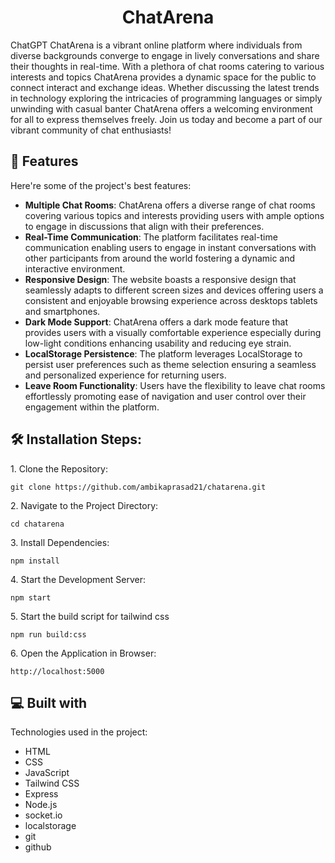 <h1 align="center" id="title">ChatArena</h1>

<p id="description">ChatGPT ChatArena is a vibrant online platform where individuals from diverse backgrounds converge to engage in lively conversations and share their thoughts in real-time. With a plethora of chat rooms catering to various interests and topics ChatArena provides a dynamic space for the public to connect interact and exchange ideas. Whether discussing the latest trends in technology exploring the intricacies of programming languages or simply unwinding with casual banter ChatArena offers a welcoming environment for all to express themselves freely. Join us today and become a part of our vibrant community of chat enthusiasts!</p>

  
  
<h2>🧐 Features</h2>

Here're some of the project's best features:

*   **Multiple Chat Rooms**: ChatArena offers a diverse range of chat rooms covering various topics and interests providing users with ample options to engage in discussions that align with their preferences.
*   **Real-Time Communication**: The platform facilitates real-time communication enabling users to engage in instant conversations with other participants from around the world fostering a dynamic and interactive environment.
*   **Responsive Design**: The website boasts a responsive design that seamlessly adapts to different screen sizes and devices offering users a consistent and enjoyable browsing experience across desktops tablets and smartphones.
*   **Dark Mode Support**: ChatArena offers a dark mode feature that provides users with a visually comfortable experience especially during low-light conditions enhancing usability and reducing eye strain.
*   **LocalStorage Persistence**: The platform leverages LocalStorage to persist user preferences such as theme selection ensuring a seamless and personalized experience for returning users.
*   **Leave Room Functionality**: Users have the flexibility to leave chat rooms effortlessly promoting ease of navigation and user control over their engagement within the platform.

<h2>🛠️ Installation Steps:</h2>

<p>1. Clone the Repository:</p>

```
git clone https://github.com/ambikaprasad21/chatarena.git
```

<p>2. Navigate to the Project Directory:</p>

```
cd chatarena
```

<p>3. Install Dependencies:</p>

```
npm install
```

<p>4. Start the Development Server:</p>

```
npm start
```

<p>5. Start the build script for tailwind css</p>

```
npm run build:css
```

<p>6. Open the Application in Browser:</p>

```
http://localhost:5000
```

  
  
<h2>💻 Built with</h2>

Technologies used in the project:

*   HTML
*   CSS
*   JavaScript
*   Tailwind CSS
*   Express
*   Node.js
*   socket.io
*   localstorage
*   git
*   github
